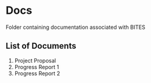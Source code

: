 # Docs
Folder containing documentation associated with BITES

## List of Documents
1. Project Proposal
2. Progress Report 1
3. Progress Report 2
